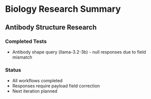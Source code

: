 # Biology Research Summary

## Antibody Structure Research

### Completed Tests
- Antibody shape query (llama-3.2-3b) - null responses due to field mismatch

### Status
- All workflows completed
- Responses require payload field correction
- Next iteration planned
